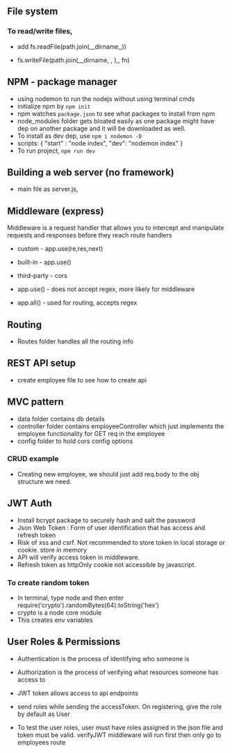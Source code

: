 ## File system

### To read/write files,

- add fs.readFile(path.join(\_\_dirname,<foldername>,<filename>))

- fs.writeFile(path.join(\_\_dirname, <folder>, <file>),<content to write>, fn)

## NPM - package manager

- using nodemon to run the nodejs without using terminal cmds
- initialize npm by `npm init`
- npm watches `package.json` to see what packages to install from npm
- node_modules folder gets bloated easily as one package might have dep on another package and it will be downloaded as well.
- To install as dev dep, use `npm i nodemon -D`
- scripts: {
  "start" : "node index",
  "dev": "nodemon index"
  }
- To run project, `npm run dev`

## Building a web server (no framework)

- main file as server.js,

## Middleware (express)

Middleware is a request handler that allows you to intercept and manipulate requests and responses before they reach route handlers

- custom - app.use(re,res,next)
- built-in - app.use()
- third-party - cors

- app.use() - does not accept regex, more likely for middleware
- app.all() - used for routing, accepts regex

## Routing

- Routes folder handles all the routing info

## REST API setup

- create employee file to see how to create api

## MVC pattern

- data folder contains db details
- controller folder contains employeeController which just implements the employee functionality for GET req in the employee
- config folder to hold cors config options

### CRUD example

- Creating new employee, we should just add req.body to the obj structure we need.

## JWT Auth

- Install bcrypt package to securely hash and salt the password
- Json Web Token : Form of user identification that has access and refresh token
- Risk of xss and csrf. Not recommended to store token in local storage or cookie. store in memory
- API will verify access token in middleware.
- Refresh token as httpOnly cookie not accessible by javascript.

### To create random token

- In terminal, type node and then enter require('crypto').randomBytes(64).toString('hex')
- crypto is a node core module
- This creates env variables

## User Roles & Permissions

- Authentication is the process of identifying who someone is
- Authorization is the process of verifying what resources someone has access to
- JWT token allows access to api endpoints
- send roles while sending the accessToken. On registering, give the role by default as User

- To test the user roles, user must have roles assigned in the json file and token must be valid. verifyJWT middleware will run first then only go to employees route
